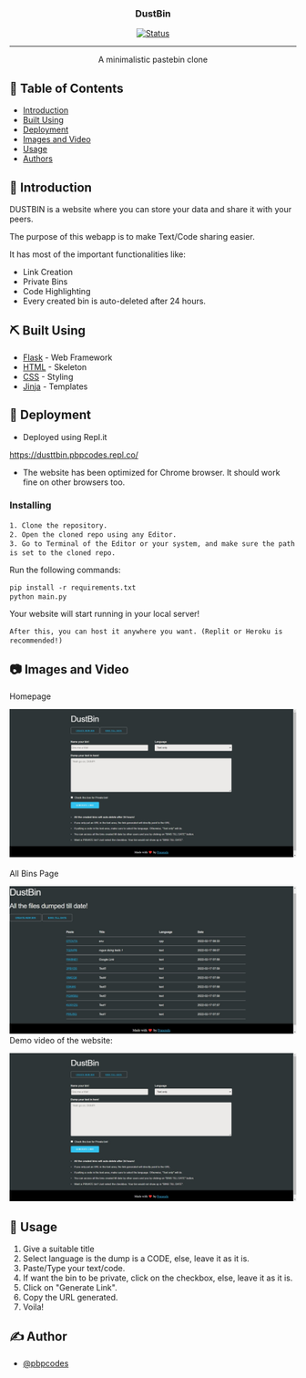 
<h3 align="center">DustBin</h3>

<div align="center">

[![Status](https://img.shields.io/badge/status-active-success.svg)]()

</div>

---

<p align="center"> A minimalistic pastebin clone
    <br> 
</p>

## 📝 Table of Contents

- [Introduction](#intro)
- [Built Using](#built_using)
- [Deployment](#deployment)
- [Images and Video](#images)
- [Usage](#usage)
- [Authors](#authors)

## 🧐 Introduction <a name = "intro"></a>

DUSTBIN is a website where you can store your data and share it with your peers.

The purpose of this webapp is to make Text/Code sharing easier.

It has most of the important functionalities like:
- Link Creation
- Private Bins
- Code Highlighting
- Every created bin is auto-deleted after 24 hours.

## ⛏️ Built Using <a name = "built_using"></a>

- [Flask](https://flask.palletsprojects.com/en/2.0.x/) - Web Framework
- [HTML](https://html.com/) - Skeleton
- [CSS](https://developer.mozilla.org/en-US/docs/Web/CSS) - Styling
- [Jinja](https://jinja.palletsprojects.com/en/3.0.x/) - Templates 

## 🚀 Deployment <a name = "deployment"></a>
- Deployed using Repl.it

https://dusttbin.pbpcodes.repl.co/

- The website has been optimized for Chrome browser. It should work fine on other browsers too.

### Installing

```
1. Clone the repository.
2. Open the cloned repo using any Editor.
3. Go to Terminal of the Editor or your system, and make sure the path is set to the cloned repo.
```
Run the following commands:
```
pip install -r requirements.txt
python main.py
```
Your website will start running in your local server! <br>

```
After this, you can host it anywhere you want. (Replit or Heroku is recommended!)
```

## 📷 Images and Video <a name="images"></a> 
Homepage <br>

![HomePage](/static/homepage.jpg) <br>
<br>
All Bins Page
<br>

![AllBins](/static/allBins.jpg)
<br>
Demo video of the website: <br>

[![pageVideo](/static/homepage.jpg)](https://youtu.be/8p6r8FOldZs)
## 🎈 Usage <a name="usage"></a>

1. Give a suitable title
2. Select language is the dump is a CODE, else, leave it as it is.
3. Paste/Type your text/code.
4. If want the bin to be private, click on the checkbox, else, leave it as it is.
5. Click on "Generate Link".
6. Copy the URL generated.
7. Voila! 



## ✍️ Author <a name = "authors"></a>

- [@pbpcodes](https://github.com/pbpcodes) 


